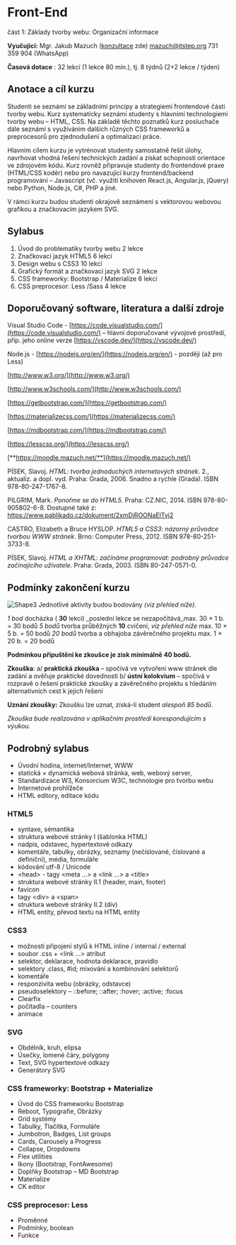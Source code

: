 # Front-End
část 1: Základy tvorby webu:
Organizační informace

**Vyučující:** Mgr. Jakub Mazuch ([konzultace](https://calendar.google.com/calendar/appointments/schedules/AcZssZ3-1yKH3iN-C1yZuBLjLPKgSl0VU4r9368NIE6ZLA7Y_vOwbO_HUKJCzf6G6fwmzlm4RjnTyjWJ) zde)
mazuch@itstep.org 731 359 904 (WhatsApp)

**Časová dotace** : 32 lekcí (1 lekce 80 min.), tj. 8 týdnů (2+2 lekce / týden)

## Anotace a cíl kurzu

Studenti se seznámí se základními principy a strategiemi frontendové části tvorby webu. Kurz systematicky seznámí studenty s hlavními technologiemi tvorby webu – HTML, CSS. Na základě těchto poznatků kurz posluchače dále seznámí s využíváním dalších různých CSS frameworků a preprocesorů pro zjednodušení a optimalizaci práce.

Hlavním cílem kurzu je vytrénovat studenty samostatně řešit úlohy, navrhovat vhodná řešení technických zadání a získat schopnosti orientace ve zdrojovém kódu. Kurz rovněž připravuje studenty do frontendové praxe (HTML/CSS kodér) nebo pro navazující kurzy frontend/backend programování – Javascript (vč. využití knihoven React.js, Angular.js, jQuery) nebo Python, Node.js, C#, PHP a jiné.

V rámci kurzu budou studenti okrajově seznámeni s vektorovou webovou grafikou a značkovacím jazykem SVG.

## Sylabus

1. Úvod do problematiky tvorby webu 2 lekce
2. Značkovací jazyk HTML5 6 lekcí
3. Design webu s CSS3 10 lekcí
4. Grafický formát a značkovací jazyk SVG 2 lekce
5. CSS frameworky: Bootstrap / Materialize 6 lekcí
6. CSS preprocesor: Less /Sass 4 lekce

## Doporučovaný software, literatura a další zdroje

Visual Studio Code - [https://code.visualstudio.com/](https://code.visualstudio.com/) – hlavní doporučované vývojové prostředí, příp. jeho online verze [https://vscode.dev/](https://vscode.dev/)

Node.js - [https://nodejs.org/en/](https://nodejs.org/en/) - později (až pro Less)

[http://www.w3.org/](http://www.w3.org/)

[http://www.w3schools.com/](http://www.w3schools.com/)

[https://getbootstrap.com/](https://getbootstrap.com/)

[https://materializecss.com/](https://materializecss.com/)

[https://mdbootstrap.com/](https://mdbootstrap.com/)

[https://lesscss.org/](https://lesscss.org/)

[**https://moodle.mazuch.net/**](https://moodle.mazuch.net/)

PÍSEK, Slavoj. _HTML: tvorba jednoduchých internetových stránek_. 2., aktualiz. a dopl. vyd. Praha: Grada, 2006. Snadno a rychle (Grada). ISBN 978-80-247-1767-8.

PILGRIM, Mark. _Ponořme se do HTML5_. Praha: CZ.NIC, 2014. ISBN 978-80-905802-6-8. Dostupné také z: https://www.pablikado.cz/dokument/2xmDjROONaElTvj2

CASTRO, Elizabeth a Bruce HYSLOP. _HTML5 a CSS3: názorný průvodce tvorbou WWW stránek_. Brno: Computer Press, 2012. ISBN 978-80-251-3733-8.

PÍSEK, Slavoj. _HTML a XHTML: začínáme programovat: podrobný průvodce začínajícího uživatele_. Praha: Grada, 2003. ISBN 80-247-0571-0.

## Podmínky zakončení kurzu

![Shape3](RackMultipart20231008-1-aijdsa_html_3d67f6a9fb7c5088.gif) Jednotlivé aktivity budou bodovány _(viz přehled níže)_.

_1 bod_ docházka ( **30** lekcí) _poslední lekce se nezapočítává_max. 30 × 1 b. = 30 bodů
_5 bodů_ tvorba průběžných **10** cvičení, _viz přehled níže_ max. 10 × 5 b. = 50 bodů
_20 bodů_ tvorba a obhajoba závěrečného projektu max. 1 × 20 b. = 20 bodů

**Podmínkou připuštění ke zkoušce je zisk minimálně 40 bodů.**

**Zkouška**: 
a/ **praktická zkouška** – spočívá ve vytvoření www stránek dle zadání a
 ověřuje praktické dovednosti
 b/ **ústní kolokvium** – spočívá v rozpravě o řešení praktické zkoušky
a závěrečného projektu s hledáním alternativních cest k jejich řešení

**Uznání zkoušky:** Zkoušku lze uznat, získá-li student *alespoň 85 bodů*.

_Zkouška bude realizována v aplikačním prostředí korespondujícím s výukou._

## Podrobný sylabus

- Úvodní hodina, internet/Internet, WWW
- statická × dynamická webová stránka, web, webový server,
- Standardizace W3, Konsorcium W3C, technologie pro tvorbu webu
- Internetové prohlížeče
- HTML editory, editace kódu

### HTML5

- syntaxe, sémantika
- struktura webové stránky I (šablonka HTML)
- nadpis, odstavec, hypertextové odkazy
- komentáře, tabulky, obrázky, seznamy (nečíslované, číslované a definiční), média, formuláře
- kódování utf-8 / Unicode
- \<head\> - tagy \<meta …\> a \<link …\> a \<title\>
- struktura webové stránky II.1 (header, main, footer)
- favicon
- tagy \<div\> a \<span\>
- struktura webové stránky II.2 (div)
- HTML entity, převod textu na HTML entity

### CSS3

- možnosti připojení stylů k HTML
 inline / internal / external
- soubor .css + \<link …\> atribut
- selektor, deklarace, hodnota deklarace, pravidlo
- selektory .class, #id; mixování a kombinování selektorů
- komentáře
- responzivita webu (obrázky, odstavce)
- pseudoselektory – ::before; ::after; :hover; :active; :focus
- Clearfix
- počítadla – counters
- animace

### SVG

- Obdélník, kruh, elipsa
- Úsečky, lomené čáry, polygony
- Text, SVG hypertextové odkazy
- Generátory SVG

### CSS frameworky: Bootstrap + Materialize

- Úvod do CSS frameworku Bootstrap
- Reboot, Typografie, Obrázky
- Grid systémy
- Tabulky, Tlačítka, Formuláře
- Jumbotron, Badges, List groups
- Cards, Carousely a Progress
- Collapse, Dropdowns
- Flex utilities
- Ikony (Bootstrap, FontAwesome)
- Doplňky Bootstrap – MD Bootstrap
- Materialize
- CK editor

### CSS preprocesor: Less

- Proměnné
- Podmínky, boolean
- Funkce
